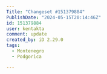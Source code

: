 ```yaml
---
Title: "Changeset #151379884"
PublishDate: "2024-05-15T20:14:46Z"
id: 151379884
user: kentakta
comment: update
created_by: iD 2.29.0
tags:
  - Montenegro
  - Podgorica

---
```

